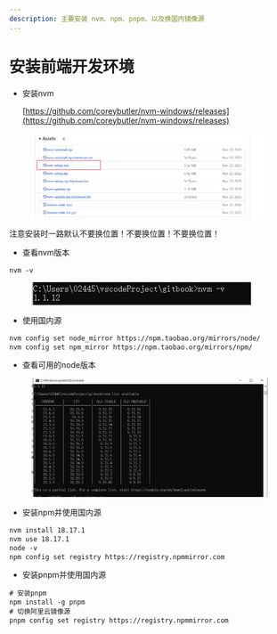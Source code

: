 ```yaml
---
description: 主要安装 nvm、npm、pnpm、以及换国内镜像源
---
```


# 安装前端开发环境

*   安装nvm

    [https://github.com/coreybutler/nvm-windows/releases](https://github.com/coreybutler/nvm-windows/releases)

<figure><img src=".gitbook/assets/image (1).png" alt=""><figcaption></figcaption></figure>

注意安装时一路默认不要换位置！不要换位置！不要换位置！



* 查看nvm版本

```
nvm -v
```

<figure><img src=".gitbook/assets/image (1) (1).png" alt=""><figcaption></figcaption></figure>

* 使用国内源

```
nvm config set node_mirror https://npm.taobao.org/mirrors/node/  
nvm config set npm_mirror https://npm.taobao.org/mirrors/npm/
```

* 查看可用的node版本

<figure><img src=".gitbook/assets/image (3).png" alt=""><figcaption></figcaption></figure>

* 安装npm并使用国内源

```
nvm install 18.17.1
nvm use 18.17.1
node -v
npm config set registry https://registry.npmmirror.com
```

* 安装pnpm并使用国内源

```
# 安装pnpm
npm install -g pnpm
# 切换阿里云镜像源
pnpm config set registry https://registry.npmmirror.com
```
